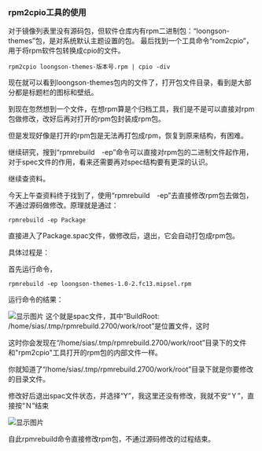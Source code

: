 ### rpm2cpio工具的使用

对于镜像列表里没有源码包，但软件仓库内有rpm二进制包：“loongson-themes”包，是对系统默认主题设置的包。
最后找到一个工具命令“rom2cpio”，用于将rpm软件包转换成cpio的文件。
```
rpm2cpio loongson-themes-版本号.rpm | cpio -div
```

现在就可以看到loongson-themes包内的文件了，打开包文件目录，看到是大部分都是标题栏的图标和壁纸。

到现在忽然想到一个文件，在想rpm算是个归档工具，我们是不是可以直接对rpm包做修改，改好后再对打开的rpm包封装成rpm包。

但是发现好像是打开的rpm包是无法再打包成rpm，恢复到原来结构，有困难。

继续研究，搜到“rpmrebuild　-ep”命令可以直接对rpm包的二进制文件起作用，对于spec文件的作用，看来还需要再对spec结构要有更深的认识。

继续查资料。

今天上午查资料终于找到了，使用“rpmrebuild　-ep”去直接修改rpm包去做包，不通过源码做修改。原理就是通过：
```
rpmrebuild -ep Package
```
直接进入了Package.spac文件，做修改后，退出，它会自动打包成rpm包。

具体过程是：

首先运行命令，
```
rpmrebuild -ep loongson-themes-1.0-2.fc13.mipsel.rpm
```
运行命令的结果：

![显示图片](http://oswj0e3on.bkt.clouddn.com/loongson_os_customized/codeSnippet/provides_background_gnomebackground_010.png)
这个就是spac文件，其中“BuildRoot: /home/sias/.tmp/rpmrebuild.2700/work/root”是位置文件，这时

这时你会发现在“/home/sias/.tmp/rpmrebuild.2700/work/root”目录下的文件和"rpm2cpio"工具打开的rpm包的内部文件一样。

你就知道了“/home/sias/.tmp/rpmrebuild.2700/work/root”目录下就是你要修改的目录文件。

修改好后退出spac文件状态，并选择“Y”，我这里还没有修改，我就不安“Ｙ”，直接按“Ｎ”结束

![显示图片](http://oswj0e3on.bkt.clouddn.com/loongson_os_customized/codeSnippet/provides_background_gnomebackground_011.png)

自此rpmrebuild命令直接修改rpm包，不通过源码修改的过程结束。


